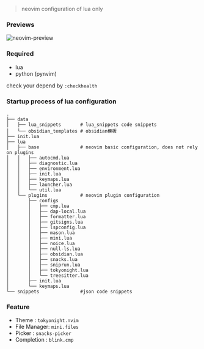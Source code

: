 > neovim configuration of lua only

### Previews

![neovim-preview](https://i.imgur.com/fY6sbBh.png)

### Required

- lua
- python (pynvim)

check your depend by `:checkhealth`

### Startup process of lua configuration

```
.
├── data
│   ├── lua_snippets       # lua_snippets code snippets
│   └── obsidian_templates # obsidian模板
├── init.lua
├── lua
│   ├── base               # neovim basic configuration, does not rely on plugins
│   │   ├── autocmd.lua
│   │   ├── diagnostic.lua
│   │   ├── environment.lua
│   │   ├── init.lua
│   │   ├── keymaps.lua
│   │   ├── launcher.lua
│   │   └── util.lua
│   └── plugins            # neovim plugin configuration
│       ├── configs
│       │   ├── cmp.lua
│       │   ├── dap-local.lua
│       │   ├── formatter.lua
│       │   ├── gitsigns.lua
│       │   ├── lspconfig.lua
│       │   ├── mason.lua
│       │   ├── mini.lua
│       │   ├── noice.lua
│       │   ├── null-ls.lua
│       │   ├── obsidian.lua
│       │   ├── snacks.lua
│       │   ├── sniprun.lua
│       │   ├── tokyonight.lua
│       │   └── treesitter.lua
│       ├── init.lua
│       └── keymaps.lua
└── snippets               #json code snippets
```

### Feature

- Theme : `tokyonight.nvim`
- File Manager: `mini.files`
- Picker : `snacks-picker`
- Completion : `blink.cmp`
